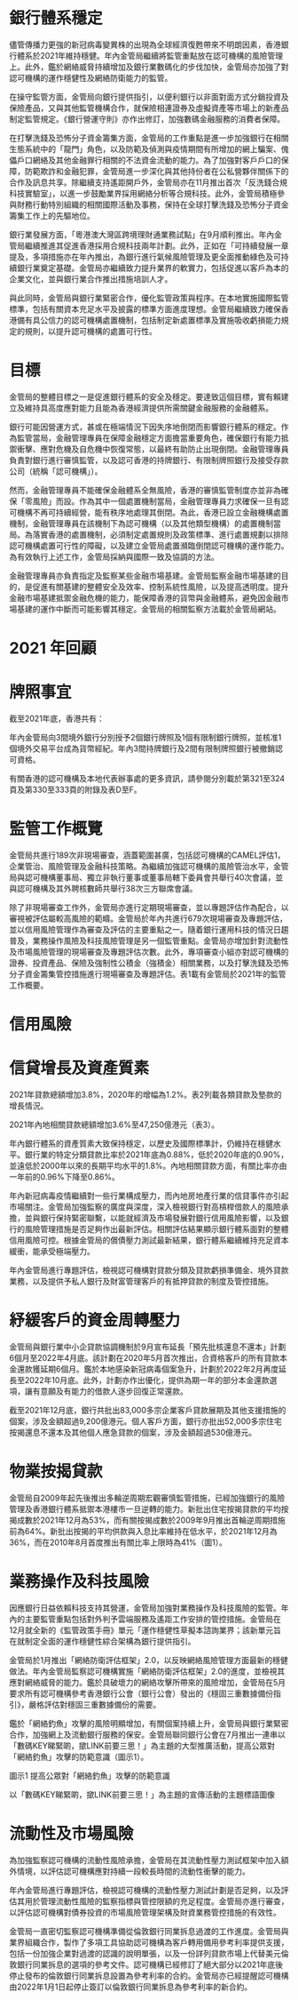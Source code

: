 # 銀行體系穩定

儘管傳播力更強的新冠病毒變異株的出現為全球經濟復甦帶來不明朗因素，香港銀行體系於2021年維持穩健。年內金管局繼續將監管重點放在認可機構的風險管理上。此外，鑑於網絡威脅持續增加及銀行業數碼化的步伐加快，金管局亦加強了對認可機構的運作穩健性及網絡防衛能力的監管。

在操守監管方面，金管局向銀行提供指引，以便利銀行以非面對面方式分銷投資及保險產品，又與其他監管機構合作，就保險相連證券及虛擬資產等市場上的新產品制定監管規定。《銀行營運守則》亦作出修訂，加強數碼金融服務的消費者保障。

在打擊洗錢及恐怖分子資金籌集方面，金管局的工作重點是進一步加強銀行在相關生態系統中的「龍門」角色，以及防範及偵測與疫情期間有所增加的網上騙案、傀儡戶口網絡及其他金融罪行相關的不法資金流動的能力。為了加強對客戶戶口的保障，防範欺詐和金融犯罪，金管局進一步深化與其他持份者在公私營夥伴關係下的合作及訊息共享。除繼續支持遙距開戶外，金管局亦在11月推出首次「反洗錢合規科技實驗室」，以進一步鼓勵業界採用網絡分析等合規科技。此外，金管局積極參與財務行動特別組織的相關國際活動及事務，保持在全球打擊洗錢及恐怖分子資金籌集工作上的先驅地位。

銀行業發展方面，「粵港澳大灣區跨境理財通業務試點」在9月順利推出。年內金管局繼續推進其促進香港採用合規科技兩年計劃。此外，正如在「可持續發展一章提及，多項措施亦在年內推出，為銀行進行氣候風險管理及更全面推動綠色及可持續銀行業奠定基礎。金管局亦繼續致力提升業界的軟實力，包括促進以客戶為本的企業文化，並與銀行業合作推出措施培訓人才。

與此同時，金管局與銀行業緊密合作，優化監管政策與程序。在本地實施國際監管標準，包括有關資本充足水平及披露的標準方面進度理想。金管局繼續致力確保香港備有具公信力的認可機構處置機制，包括制定新處置標準及實施吸收虧損能力規定的規則，以提升認可機構的處置可行性。

# 目標

金管局的整體目標之一是促進銀行體系的安全及穩定。要達致這個目標，實有賴建立及維持具高度應對能力且能為香港經濟提供所需關鍵金融服務的金融體系。

銀行可能因營運方式，甚或在極端情況下因失序地倒閉而影響銀行體系的穩定。作為監管當局，金融管理專員在保障金融穩定方面擔當重要角色，確保銀行有能力抵禦衝擊、應對危機及自危機中恢復常態，以最終有助防止出現倒閉。金融管理專員負責對銀行進行審慎監管，以及認可香港的持牌銀行、有限制牌照銀行及接受存款公司（統稱「認可機構」）。

然而，金融管理專員不能確保金融體系全無風險，香港的審慎監管制度亦並非為確保「零風險」而設。作為其中一個處置機制當局，金融管理專員力求確保一旦有認可機構不再可持續經營，能有秩序地處理其倒閉。為此，香港已設立金融機構處置機制，金融管理專員在該機制下為認可機構（以及其他類型機構）的處置機制當局。為落實香港的處置機制，必須制定處置規則及政策標準、進行處置規劃以排除認可機構處置可行性的障礙，以及建立金管局處置瀕臨倒閉認可機構的運作能力。為有效執行上述工作，金管局採納與國際一致及協調的方法。

金融管理專員亦負責指定及監察某些金融市場基建。金管局監察金融市場基建的目的，是促進有關基建的整體安全及效率、控制系統性風險，以及提高透明度。提升金融市場基建抵禦金融危機的能力，能保障香港的貨幣與金融體系，避免因金融市場基建的運作中斷而可能影響其穩定。金管局的相關監察方法載於金管局網站。

# 2021 年回顧

# 牌照事宜

截至2021年底，香港共有：

年內金管局向3間境外銀行分別授予2個銀行牌照及1個有限制銀行牌照，並核准1個境外交易平台成為貨幣經紀。年內3間持牌銀行及2間有限制牌照銀行被撤銷認可資格。

有關香港的認可機構及本地代表辦事處的更多資訊，請參閱分別載於第321至324頁及第330至333頁的附錄及表D至F。

# 監管工作概覽

金管局共進行189次非現場審查，涵蓋範圍甚廣，包括認可機構的CAMEL評估1，企業管治、風險管理及金融科技策略。為繼續加強認可機構的風險管治水平，金管局與認可機構董事局、獨立非執行董事或董事局轄下委員會共舉行40次會議，並與認可機構及其外聘核數師共舉行38次三方聯席會議。

除了非現場審查工作外，金管局亦進行定期現場審查，並以專題評估作為配合，以審視被評估屬較高風險的範疇。金管局於年內共進行679次現場審查及專題評估，並以信用風險管理作為審查及評估的主要重點之一。隨着銀行運用科技的情況日趨普及，業務操作風險及科技風險管理是另一個監管重點。金管局亦增加針對流動性及市場風險管理的現場審查及專題評估次數。此外，專項審查小組亦對認可機構的證券、投資產品、保險及強制性公積金（強積金）相關業務，以及打擊洗錢及恐怖分子資金籌集管控措施進行現場審查及專題評估。表1載有金管局於2021年的監管工作概要。

# 信用風險

# 信貸增長及資產質素

2021年貸款總額增加3.8%，2020年的增幅為1.2%。表2列載各類貸款及墊款的增長情況。

2021年內地相關貸款總額增加3.6%至47,250億港元（表3）。

年內銀行體系的資產質素大致保持穩定，以歷史及國際標準計，仍維持在穩健水平。銀行業的特定分類貸款比率於2021年底為0.88%，低於2020年底的0.90%，並遠低於2000年以來的長期平均水平的1.8%。內地相關貸款方面，有關比率亦由一年前的0.96%下降至0.86%。

年內新冠病毒疫情繼續對一些行業構成壓力，而內地房地產行業的信貸事件亦引起市場關注。金管局加強監察的廣度與深度，深入檢視銀行對高槓桿借款人的風險承擔，並與銀行保持緊密聯繫，以能就經濟及市場發展對銀行信用風險影響，以及銀行的風險管理措施是否足夠作出最新評估。相關評估結果顯示銀行體系面對的整體信用風險可控。根據金管局的償債壓力測試最新結果，銀行體系繼續維持充足資本緩衝，能承受極端壓力。

年內金管局進行專題評估，檢視認可機構對貸款分類及貸款虧損準備金、境外貸款業務，以及提供予私人銀行及財富管理客戶的有抵押貸款的制度及管控措施。

# 紓緩客戶的資金周轉壓力

金管局與銀行業中小企貸款協調機制於9月宣布延長「預先批核還息不還本」計劃6個月至2022年4月底。該計劃在2020年5月首次推出，合資格客戶的所有貸款本金還款獲延期6個月。鑑於本地感染新冠病毒個案急升，計劃於2022年2月再度延長至2022年10月底。此外，計劃亦作出優化，提供為期一年的部分本金還款選項，讓有意願及有能力的借款人逐步回復正常還款。

截至2021年12月底，銀行共批出83,000多宗企業客戶貸款展期及其他支援措施的個案，涉及金額超過9,200億港元。個人客戶方面，銀行亦批出52,000多宗住宅按揭還息不還本及其他個人應急貸款的個案，涉及金額超過530億港元。

# 物業按揭貸款

金管局自2009年起先後推出多輪逆周期宏觀審慎監管措施，已經加強銀行的風險管理及香港銀行體系抵禦本港樓市一旦逆轉的能力。新批出住宅按揭貸款的平均按揭成數於2021年12月為53%，而有關按揭成數於2009年9月推出首輪逆周期措施前為64%。新批出按揭的平均供款與入息比率維持在低水平，於2021年12月為36%，而在2010年8月首度推出有關比率上限時為41%（圖1）。

# 業務操作及科技風險

因應銀行日益依賴科技支持其營運，金管局加強對業務操作及科技風險的監管。年內的主要監管重點包括對外判予雲端服務及遙距工作安排的管控措施。金管局在12月就全新的《監管政策手冊》單元「運作穩健性草擬本諮詢業界；該新單元旨在就制定全面的運作穩健性綜合架構為銀行提供指引。

金管局於1月推出「網絡防衛評估框架」2.0，以反映網絡風險管理方面最新的穩健做法。年內金管局監察認可機構實施「網絡防衛評估框架」2.0的進度，並檢視其應對網絡威脅的能力。鑑於具破壞力的網絡攻擊所帶來的風險增加，金管局在5月要求所有認可機構參考香港銀行公會（銀行公會）發出的《穩固三重數據備份指引》，嚴格評估對穩固三重數據備份的需要。

鑑於「網絡釣魚」攻擊的風險明顯增加，有關個案持續上升，金管局與銀行業緊密合作，加強網上及流動銀行服務的保安。金管局聯同銀行公會在7月推出一連串以「數碼KEY睇緊啲，撳LINK前要三思！」為主題的大型推廣活動，提高公眾對「網絡釣魚」攻擊的防範意識（圖示1）。

圖示1 提高公眾對「網絡釣魚」攻擊的防範意識

以「數碼KEY睇緊啲，撳LINK前要三思！」為主題的宣傳活動的主題標語圖像

# 流動性及市場風險

為加強監察認可機構的流動性風險承擔，金管局在其流動性壓力測試框架中加入額外情境，以評估認可機構應對持續一段較長時間的流動性衝擊的能力。

年內金管局進行專題評估，檢視認可機構的流動性壓力測試計劃是否足夠，以及評估其用於管理流動性風險的監察指標與管控限額的充足程度。金管局亦進行審查，以評估認可機構對債券投資的市場風險管理架構及財資業務管控措施的有效性。

金管局一直密切監察認可機構準備從倫敦銀行同業拆息過渡的工作進度。金管局與業界組織合作，製作了多項工具協助認可機構為客戶轉用備用參考利率提供支援，包括一份加強企業對過渡的認識的說明單張，以及一份詳列貸款市場上代替美元倫敦銀行同業拆息的選項的參考文件。認可機構已經修訂了絕大部分以2021年底後停止發布的倫敦銀行同業拆息設置為參考利率的合約。金管局亦已經提醒認可機構由2022年1月1日起停止簽訂以倫敦銀行同業拆息為參考利率的新合約。
